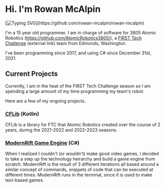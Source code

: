 # Hi. I'm Rowan McAlpin

[![Typing SVG](https://readme-typing-svg.herokuapp.com?font=Fira+Code&duration=3000&pause=500&vCenter=true&width=435&height=40&lines=Hi+there!+I'm+Rowan+McAlpin.;I'm+a+15-year-old+developer.;I+primarily+use+C%23+and+Kotlin.)](https://github.com/rowan-mcalpin/rowan-mcalpin)

I'm a 15 year old programmer. I am in charge of software for 3805 Atomic Robotics (https://github.com/AtomicRobotics3805/), a [FIRST Tech Challenge](https://firstinspires.org) (external link) team from Edmonds, Washington.

I've been programming since 2017, and using C# since December 31st, 2021.

## Current Projects
Currently, I am in the heat of the FIRST Tech Challenge season so I am spending a large amount of my time programming my team's robot.

Here are a few of my ongoing projects.

### **[CFLib](https://github.com/AtomicRobotics3805/CFLib)** (Kotlin)

CFLib is a library for FTC that Atomic Robotics created over the course of 2 years, during the 2021-2022 and 2022-2023 seasons.

### **[ModernRift Game Engine](https://github.com/RiftEngine/ModernRiftCore)** (C#)

When I realized I couldn't (or wouldn't) make good video games, I decided to take a step up the technology heirarchy and build a game engine from scratch. ModernRift is the result of 3 different iterations all based around a similar concept of commands, snippets of code that can be executed at different times. ModernRift runs in the terminal, since it is used to make text-based games.
